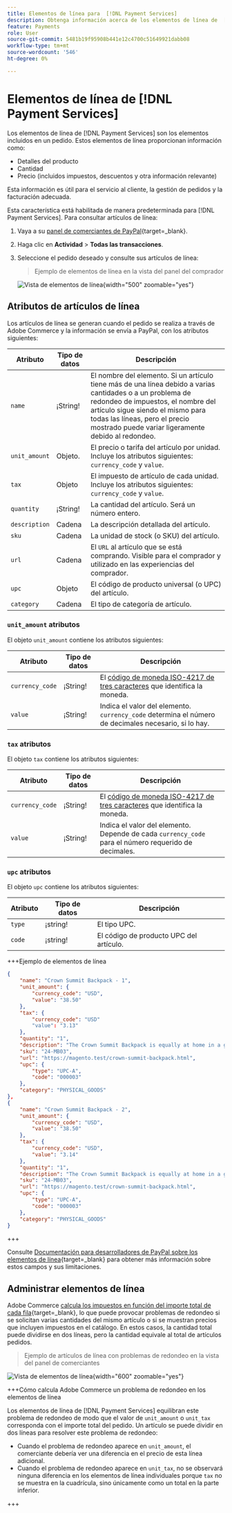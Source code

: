 ```yaml
---
title: Elementos de línea para  [!DNL Payment Services]
description: Obtenga información acerca de los elementos de línea de  [!DNL Payment Services]  y cómo ver los elementos de línea en el panel de comerciantes.
feature: Payments
role: User
source-git-commit: 5481b19f95908b441e12c4700c51649921dabb08
workflow-type: tm+mt
source-wordcount: '546'
ht-degree: 0%

---
```



# Elementos de línea de [!DNL Payment Services]

Los elementos de línea de [!DNL Payment Services] son los elementos incluidos en un pedido. Estos elementos de línea proporcionan información como:

* Detalles del producto
* Cantidad
* Precio (incluidos impuestos, descuentos y otra información relevante)

Esta información es útil para el servicio al cliente, la gestión de pedidos y la facturación adecuada.

Esta característica está habilitada de manera predeterminada para [!DNL Payment Services]. Para consultar artículos de línea:

1. Vaya a su [panel de comerciantes de PayPal](https://www.paypal.com/merchant/){target=_blank}.

1. Haga clic en **Actividad** > **Todas las transacciones**.

1. Seleccione el pedido deseado y consulte sus artículos de línea:

   > Ejemplo de elementos de línea en la vista del panel del comprador

   ![Vista de elementos de línea](assets/paypal-shopper-dashboard-line-items-view.png){width="500" zoomable="yes"}

## Atributos de artículos de línea

Los artículos de línea se generan cuando el pedido se realiza a través de Adobe Commerce y la información se envía a PayPal, con los atributos siguientes:

| Atributo | Tipo de datos | Descripción |
| --- | --- | --- |
| `name` | ¡String! | El nombre del elemento. Si un artículo tiene más de una línea debido a varias cantidades o a un problema de redondeo de impuestos, el nombre del artículo sigue siendo el mismo para todas las líneas, pero el precio mostrado puede variar ligeramente debido al redondeo. |
| `unit_amount` | Objeto. | El precio o tarifa del artículo por unidad. Incluye los atributos siguientes: `currency_code` y `value`. |
| `tax` | Objeto | El impuesto de artículo de cada unidad. Incluye los atributos siguientes: `currency_code` y `value`. |
| `quantity` | ¡String! | La cantidad del artículo. Será un número entero. |
| `description` | Cadena | La descripción detallada del artículo. |
| `sku` | Cadena | La unidad de stock (o SKU) del artículo. |
| `url` | Cadena | El `URL` al artículo que se está comprando. Visible para el comprador y utilizado en las experiencias del comprador. |
| `upc` | Objeto | El código de producto universal (o UPC) del artículo. |
| `category` | Cadena | El tipo de categoría de artículo. |

### `unit_amount` atributos

El objeto `unit_amount` contiene los atributos siguientes:

| Atributo | Tipo de datos | Descripción |
| --- | --- | --- |
| `currency_code` | ¡String! | El [código de moneda ISO-4217 de tres caracteres](https://developer.paypal.com/api/rest/reference/currency-codes/) que identifica la moneda. |
| `value` | ¡String! | Indica el valor del elemento. `currency_code` determina el número de decimales necesario, si lo hay. |

### `tax` atributos

El objeto `tax` contiene los atributos siguientes:

| Atributo | Tipo de datos | Descripción |
| --- | --- | --- |
| `currency_code` | ¡String! | El [código de moneda ISO-4217 de tres caracteres](https://developer.paypal.com/api/rest/reference/currency-codes/) que identifica la moneda. |
| `value` | ¡String! | Indica el valor del elemento. Depende de cada `currency_code` para el número requerido de decimales. |

### `upc` atributos

El objeto `upc` contiene los atributos siguientes:

| Atributo | Tipo de datos | Descripción |
| --- | --- | --- |
| `type` | ¡string! | El tipo UPC. |
| `code` | ¡string! | El código de producto UPC del artículo. |

+++Ejemplo de elementos de línea

```json
{
    "name": "Crown Summit Backpack - 1",
    "unit_amount": {
        "currency_code": "USD",
        "value": "38.50"
    },
    "tax": {
        "currency_code": "USD"
        "value": "3.13"
    },
    "quantity": "1",
    "description": "The Crown Summit Backpack is equally at home in a gym locker, study cube or a pup tent, so be sure yours is packed with books,",
    "sku": "24-MB03",
    "url": "https://magento.test/crown-summit-backpack.html",
    "upc": {
        "type": "UPC-A",
        "code": "000003"
    },
    "category": "PHYSICAL_GOODS"
},
{
    "name": "Crown Summit Backpack - 2",
    "unit_amount": {
        "currency_code": "USD",
        "value": "38.50"
    },
    "tax": {
        "currency_code": "USD",
        "value": "3.14"
    },
    "quantity": "1",
    "description": "The Crown Summit Backpack is equally at home in a gym locker, study cube or a pup tent, so be sure yours is packed with books,",
    "sku": "24-MB03",
    "url": "https://magento.test/crown-summit-backpack.html",
    "upc": {
        "type": "UPC-A",
        "code": "000003"
    },
    "category": "PHYSICAL_GOODS"
}
```

+++

Consulte [Documentación para desarrolladores de PayPal sobre los elementos de línea](https://developer.paypal.com/docs/api/orders/v2/#definition-line_item){target=_blank} para obtener más información sobre estos campos y sus limitaciones.

## Administrar elementos de línea

Adobe Commerce [calcula los impuestos en función del importe total de cada fila](https://experienceleague.adobe.com/en/docs/commerce-admin/stores-sales/site-store/taxes/taxes#warning-messages){target=_blank}, lo que puede provocar problemas de redondeo si se solicitan varias cantidades del mismo artículo o si se muestran precios que incluyen impuestos en el catálogo. En estos casos, la cantidad total puede dividirse en dos líneas, pero la cantidad equivale al total de artículos pedidos.

> Ejemplo de artículos de línea con problemas de redondeo en la vista del panel de comerciantes

![Vista de elementos de línea](assets/line-items-example.png){width="600" zoomable="yes"}

+++Cómo calcula Adobe Commerce un problema de redondeo en los elementos de línea

Los elementos de línea de [!DNL Payment Services] equilibran este problema de redondeo de modo que el valor de `unit_amount` o `unit_tax` corresponda con el importe total del pedido. Un artículo se puede dividir en dos líneas para resolver este problema de redondeo:

* Cuando el problema de redondeo aparece en `unit_amount`, el comerciante debería ver una diferencia en el precio de esta línea adicional.
* Cuando el problema de redondeo aparece en `unit_tax`, no se observará ninguna diferencia en los elementos de línea individuales porque `tax` no se muestra en la cuadrícula, sino únicamente como un total en la parte inferior.

+++

